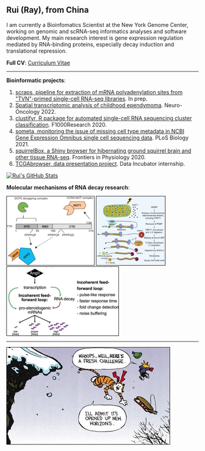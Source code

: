 ## Rui (Ray), from China

I am currently a Bioinfomatics Scientist at the New York Genome Center, working on genomic and scRNA-seq informatics analyses and software development. My main research interest is gene expression regulation mediated by RNA-binding proteins, especially decay induction and translational repression.

**Full CV**:
[Curriculum Vitae](https://github.com/raysinensis/cv/raw/master/rf_cv.pdf)
<hr>

**Bioinformatic projects**:

1. [scraps, pipeline for extraction of mRNA polyadenylation sites from "TVN"-primed single-cell RNA-seq libraries](https://github.com/rnabioco/scraps). In prep.
1. [Spatial transcriptomic analysis of childhood ependymoma](https://raysinensis.shinyapps.io/spatialshiny/). Neuro-Oncology 2022.
3. [clustifyr, R package for automated single-cell RNA sequencing cluster classification](http://www.bioconductor.org/packages/release/bioc/html/clustifyr.html). F1000Research 2020.
4. [someta, monitoring the issue of missing cell type metadata in NCBI Gene Expression Omnibus single cell sequencing data](https://github.com/rnabioco/someta). PLoS Biology 2021.
5. [squirrelBox, a Shiny browser for hibernating ground squirrel brain and other tissue RNA-seq](https://raysinensis.shinyapps.io/squirrelBox/). Frontiers in Physiology 2020.
6. [TCGAbrowser, data presentation project](http://tcga.raysinensis.com). Data Incubator internship.

[![Rui's GitHub Stats](https://github-readme-stats.vercel.app/api?username=raysinensis&count_private=true&show_icons=true&include_all_commits=true&hide=stars)](https://github.com/raysinensis)


**Molecular mechanisms of RNA decay research**:

[<img align="center" src="4ehp.jpg" height="180" style="border:1px solid black;margin-bottom:2px;" title="Tetra-proline motifs of ZFP36 recruit novel translation repression cofactors. RNA 2016.">](https://rnajournal.cshlp.org/content/22/3/373.full)
[<img align="center" src="pnpt1.jpg" height="180" style="border:1px solid black;margin-bottom:2px;" title="Mitochodrial exonuclease PNPT1 triggers global RNA decay in apoptosis. CELL 2018.">](https://www.sciencedirect.com/science/article/pii/S0092867418305105)
<br>
[<img align="center" src="steroid.jpg" height="180" style="border:1px solid black;" title="RNA decay insures precise regulation of steroid production. RNA 2021.">](https://rnajournal.cshlp.org/content/27/8/933.full)
<hr>
<img align="center" src="new.jpg" style="border:1px solid black;" title="They said it best.">
